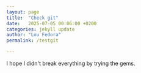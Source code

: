 ```yaml
---
layout: page
title:  "Check git"
date:   2025-07-05 00:06:00 +0200
categories: jekyll update
author: "Lou Fedora"
permalink: /testgit

---
```


I hope I didn't break everything by trying the gems.
